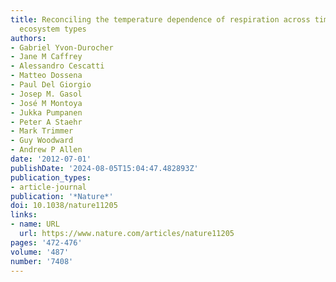 ```yaml
---
title: Reconciling the temperature dependence of respiration across timescales and
  ecosystem types
authors:
- Gabriel Yvon-Durocher
- Jane M Caffrey
- Alessandro Cescatti
- Matteo Dossena
- Paul Del Giorgio
- Josep M. Gasol
- José M Montoya
- Jukka Pumpanen
- Peter A Staehr
- Mark Trimmer
- Guy Woodward
- Andrew P Allen
date: '2012-07-01'
publishDate: '2024-08-05T15:04:47.482893Z'
publication_types:
- article-journal
publication: '*Nature*'
doi: 10.1038/nature11205
links:
- name: URL
  url: https://www.nature.com/articles/nature11205
pages: '472-476'
volume: '487'
number: '7408'
---
```

